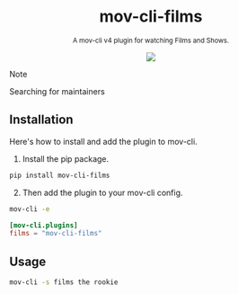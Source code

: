 <div align="center">

  # mov-cli-films 
  <sub>A mov-cli v4 plugin for watching Films and Shows.</sub>

  <img src="https://github.com/mov-cli/mov-cli-vadapav/assets/132799819/6406133d-f840-424b-a1c9-04599fadb0a7">

</div>

> [!NOTE]
> Searching for maintainers

## Installation
Here's how to install and add the plugin to mov-cli.

1. Install the pip package.
```sh
pip install mov-cli-films 
```
2. Then add the plugin to your mov-cli config.
```sh
mov-cli -e
```
```toml
[mov-cli.plugins]
films = "mov-cli-films"
```

## Usage
```sh
mov-cli -s films the rookie
```
